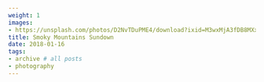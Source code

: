 ```yaml
---
weight: 1
images:
- https://unsplash.com/photos/D2NvTDuPME4/download?ixid=M3wxMjA3fDB8MXxhbGx8MzR8fHx8fHwyfHwxNzAwMjYwOTg5fA&force=true
title: Smoky Mountains Sundown
date: 2018-01-16
tags:
- archive # all posts
- photography
---
```



